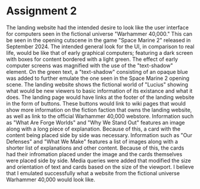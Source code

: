# Assignment 2
The landing website had the intended desire to look like the user interface for computers seen in the fictional universe "Warhammer 40,000."
This can be seen in the opening cutscene in the game "Space Marine 2" released in September 2024. 
The intended general look for the UI, in comparison to real life, would be like that of early graphical computers; featuring a dark screen with boxes for content bordered with a light green. 
The effect of early computer screens was magnified with the use of the "text-shadow" element. On the green text, a "text-shadow" consisting of an opaque blue was added to further emulate the one seen in the Space Marine 2 opening scene.
The landing website shows the fictional world of "Lucius" showing what would be new viewers to basic information of its existance and what it does. The landing page would have links at the footer of the landing website in the form of buttons. These buttons would link to wiki pages that would show more information on the fiction faction that owns the landing website, as well as link to the official Warhammer 40,000 webstore.
Information such as "What Are Forge Worlds" and "Why We Stand Out" features an image along with a long piece of explanation. Because of this, a card with the content being placed side by side was necessary.
Information such as "Our Defenses" and "What We Make" features a list of images along with a shorter list of explanations and other content. Because of this, the cards had their infromation placed under the image and the cards themselves were placed side by side.
Media queries were added that modified the size and orientation of text and cards based on the size of the viewport.
I believe that I emulated successfully what a website from the fictional universe Warhammer 40,000 would look like.